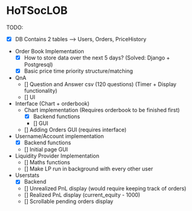 # HoTSocLOB

TODO:
- [x] DB Contains 2 tables --> Users, Orders, PriceHistory
- Order Book Implementation
    - [x] How to store data over the next 5 days? (Solved: Django + Postgresql)
    - [x] Basic price time priority structure/matching
- QnA
    - [] Question and Answer csv (120 questions) (Timer + Display functionality)
    - [] UI
- Interface (Chart + orderbook)
    - Chart implementation (Requires orderbook to be finished first)
        - [x] Backend functions
        - [] GUI
    - [] Adding Orders GUI (requires interface)
- Username/Account implementation
    - [x] Backend functions
    - [] Initial page GUI
- Liquidity Provider Implementation
    - [] Maths functions
    - [] Make LP run in background with every other user
- Userstats
    - [x] Backend
    - [] Unrealized PnL display (would require keeping track of orders)
    - [] Realized PnL display (current_equity - 1000)
    - [] Scrollable pending orders display
